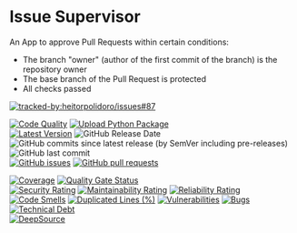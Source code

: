 # Issue Supervisor
An App to approve Pull Requests within certain conditions:
- The branch "owner" (author of the first commit of the branch) is the repository owner
- The base branch of the Pull Request is protected
- All checks passed

[![tracked-by:heitorpolidoro/issues#87](https://img.shields.io/badge/Tracked_by-heitorpolidoro/issues%2387-238636)](https://github.com/heitorpolidoro/issues/issues/87)

[![Code Quality](https://github.com/heitorpolidoro/self-approver/actions/workflows/code_quality.yml/badge.svg)](https://github.com/heitorpolidoro/self-approver/actions/workflows/code_quality.yml)
[![Upload Python Package](https://github.com/heitorpolidoro/self-approver/actions/workflows/pypi-publish.yml/badge.svg)](https://github.com/heitorpolidoro/self-approver/actions/workflows/pypi-publish.yml)
<br>
[![Latest Version](https://img.shields.io/github/v/release/heitorpolidoro/self-approver?label=Latest%20Version)](https://github.com/heitorpolidoro/self-approver/releases/latest)
![GitHub Release Date](https://img.shields.io/github/release-date/heitorpolidoro/self-approver)
![GitHub commits since latest release (by SemVer including pre-releases)](https://img.shields.io/github/commits-since/heitorpolidoro/self-approver/latest)
![GitHub last commit](https://img.shields.io/github/last-commit/heitorpolidoro/self-approver)
<br>
[![GitHub issues](https://img.shields.io/github/issues/heitorpolidoro/self-approver)](https://github.com/heitorpolidoro/self-approver/issues)
[![GitHub pull requests](https://img.shields.io/github/issues-pr/heitorpolidoro/self-approver)](https://github.com/heitorpolidoro/self-approver/pulls)

[![Coverage](https://sonarcloud.io/api/project_badges/measure?project=heitorpolidoro_github-app-handler&metric=coverage)](https://sonarcloud.io/summary/new_code?id=heitorpolidoro_github-app-handler)
[![Quality Gate Status](https://sonarcloud.io/api/project_badges/measure?project=heitorpolidoro_github-app-handler&metric=alert_status)](https://sonarcloud.io/summary/new_code?id=heitorpolidoro_github-app-handler)
<br>
[![Security Rating](https://sonarcloud.io/api/project_badges/measure?project=heitorpolidoro_github-app-handler&metric=security_rating)](https://sonarcloud.io/summary/new_code?id=heitorpolidoro_github-app-handler)
[![Maintainability Rating](https://sonarcloud.io/api/project_badges/measure?project=heitorpolidoro_github-app-handler&metric=sqale_rating)](https://sonarcloud.io/summary/new_code?id=heitorpolidoro_github-app-handler)
[![Reliability Rating](https://sonarcloud.io/api/project_badges/measure?project=heitorpolidoro_github-app-handler&metric=reliability_rating)](https://sonarcloud.io/summary/new_code?id=heitorpolidoro_github-app-handler)
<br>
[![Code Smells](https://sonarcloud.io/api/project_badges/measure?project=heitorpolidoro_github-app-handler&metric=code_smells)](https://sonarcloud.io/summary/new_code?id=heitorpolidoro_github-app-handler)
[![Duplicated Lines (%)](https://sonarcloud.io/api/project_badges/measure?project=heitorpolidoro_github-app-handler&metric=duplicated_lines_density)](https://sonarcloud.io/summary/new_code?id=heitorpolidoro_github-app-handler)
[![Vulnerabilities](https://sonarcloud.io/api/project_badges/measure?project=heitorpolidoro_github-app-handler&metric=vulnerabilities)](https://sonarcloud.io/summary/new_code?id=heitorpolidoro_github-app-handler)
[![Bugs](https://sonarcloud.io/api/project_badges/measure?project=heitorpolidoro_github-app-handler&metric=bugs)](https://sonarcloud.io/summary/new_code?id=heitorpolidoro_github-app-handler)
[![Technical Debt](https://sonarcloud.io/api/project_badges/measure?project=heitorpolidoro_github-app-handler&metric=sqale_index)](https://sonarcloud.io/summary/new_code?id=heitorpolidoro_github-app-handler)
<br>
[![DeepSource](https://app.deepsource.com/gh/heitorpolidoro/self-approver.svg/?label=active+issues&show_trend=true&token=hZuHoQ-gd4kIPgNuSX0X_QT2)](https://app.deepsource.com/gh/heitorpolidoro/self-approver/)

